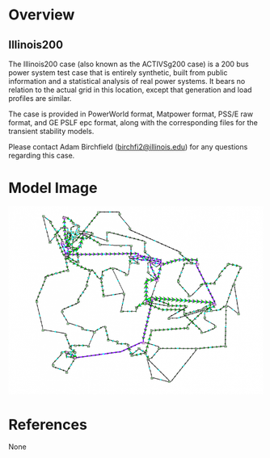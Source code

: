 # Overview
## Illinois200
The Illinois200 case (also known as the ACTIVSg200 case) is a 200 bus power system  test case that is entirely synthetic, built from public information and a statistical  analysis of real power systems. It bears no relation to the actual grid in this location, except that generation and load profiles are similar.

The case is provided in PowerWorld format, Matpower format, PSS/E raw format, and GE PSLF epc format, along with the corresponding files for the transient stability models.

Please contact Adam Birchfield (birchfi2@illinois.edu) for any questions regarding this case.

# Model Image
![Model Image](assets/illinois200_figure-768x569.png)

# References
None
